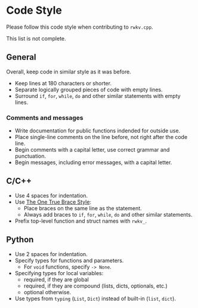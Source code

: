 # Code Style

Please follow this code style when contributing to `rwkv.cpp`.

This list is not complete.

## General

Overall, keep code in similar style as it was before.

- Keep lines at 180 characters or shorter.
- Separate logically grouped pieces of code with empty lines.
- Surround `if`, `for`, `while`, `do` and other similar statements with empty lines.

### Comments and messages

- Write documentation for public functions indended for outside use.
- Place single-line comments on the line before, not right after the code line.
- Begin comments with a capital letter, use correct grammar and punctuation.
- Begin messages, including error messages, with a capital letter.

## C/C++

- Use 4 spaces for indentation.
- Use [The One True Brace Style](https://en.wikipedia.org/wiki/Indentation_style#Variant:_1TBS_(OTBS)):
  - Place braces on the same line as the statement.
  - Always add braces to `if`, `for`, `while`, `do` and other similar statements.
- Prefix top-level function and struct names with `rwkv_`.

## Python

- Use 2 spaces for indentation.
- Specify types for functions and parameters.
  - For `void` functions, specify `-> None`.
- Specifying types for local variables:
  - required, if they are global
  - required, if they are compound (lists, dicts, optionals, etc.)
  - optional otherwise.
- Use types from `typing` (`List`, `Dict`) instead of built-in (`list`, `dict`).
